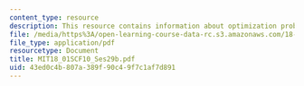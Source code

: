 ```yaml
---
content_type: resource
description: This resource contains information about optimization problems.
file: /media/https%3A/open-learning-course-data-rc.s3.amazonaws.com/18-01sc-single-variable-calculus-fall-2010/43ed0c4b807a389f90c49f7c1af7d891_MIT18_01SCF10_Ses29b.pdf
file_type: application/pdf
resourcetype: Document
title: MIT18_01SCF10_Ses29b.pdf
uid: 43ed0c4b-807a-389f-90c4-9f7c1af7d891
---
```

